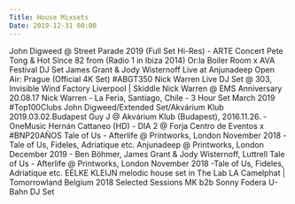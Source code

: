 ```yaml
---
Title: House Mixsets
Date: 2019-12-31 00:00
---
```


<youtube source="0Xgy6NFnwI0">
    John Digweed @ Street Parade 2019 (Full Set Hi-Res) - ARTE Concert
</youtube>

<youtube source="lOLLYp3_UlY">
    Pete Tong & Hot Since 82 from (Radio 1 in Ibiza 2014)
</youtube>

<youtube source="wq2z2u58ma0">
    Or:la Boiler Room x AVA Festival DJ Set
</youtube>

<youtube source="_RQe4oMTtOE">
    James Grant & Jody Wisternoff Live at Anjunadeep Open Air: Prague (Official 4K Set) #ABGT350
</youtube>

<youtube source="powNUum5S00">
    Nick Warren Live DJ Set @ 303, Invisible Wind Factory Liverpool | Skiddle
</youtube>

<youtube source="Cx8G57j4iMc">
    Nick Warren @ EMS Anniversary 20.08.17
</youtube>

<youtube source="fj7RdJPgVS4">
    Nick Warren - La Feria, Santiago, Chile - 3 Hour Set March 2019 #Top100Clubs
</youtube>

<youtube source="Yg_tJ0P3hDE">
    John Digweed/Extended Set/Akvárium Klub 2019.03.02.Budapest
</youtube>

<youtube source="q8lIuEMN8hk">
    Guy J @ Akvárium Klub (Budapest), 2016.11.26. - OneMusic
</youtube>

<youtube source="o8dLlEOHW50">
    Hernán Cattaneo (HD) - DIA 2 @ Forja Centro de Eventos x #BNP20AÑOS
</youtube>

<youtube source="r_ZlIFbInkc">
    Tale of Us - Afterlife @ Printworks, London November 2018 -Tale of Us, Fideles, Adriatique etc.
</youtube>

<youtube source="3xXjWc40pQU">
    Anjunadeep @ Printworks, London December 2019 - Ben Böhmer, James Grant & Jody Wisternoff, Luttrell
</youtube>

<youtube source="r_ZlIFbInkc">
    Tale of Us - Afterlife @ Printworks, London November 2018 -Tale of Us, Fideles, Adriatique etc.
</youtube>

<youtube source="kDNS4iFRwg0">
    EELKE KLEIJN melodic house set in The Lab LA
</youtube>

<youtube source="D2LhYfyqC74">
    Camelphat | Tomorrowland Belgium 2018
</youtube>

<youtube source="q7UxovvEkI0">
    Selected Sessions MK b2b Sonny Fodera U-Bahn DJ Set
</youtube>
